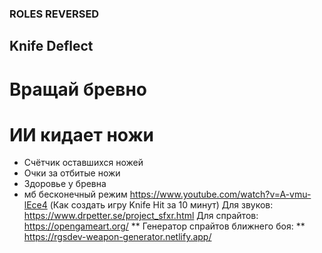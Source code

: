 ### ROLES REVERSED
## Knife Deflect
# Вращай бревно
# ИИ кидает ножи
* Счётчик оставшихся ножей
* Очки за отбитые ножи
* Здоровье у бревна
* мб бесконечный режим
https://www.youtube.com/watch?v=A-vmu-lEce4 (Как создать игру Knife Hit за 10 минут)
Для звуков: https://www.drpetter.se/project_sfxr.html
Для спрайтов: https://opengameart.org/ 
** Генератор спрайтов ближнего боя: ** https://rgsdev-weapon-generator.netlify.app/